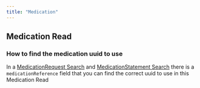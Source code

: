```yaml
---
title: "Medication"
---
```

## Medication Read
### How to find the medication uuid to use

In a [MedicationRequest Search](ref:medicationrequest-search) and [MedicationStatement Search](ref:medicationstatement-search) there is a `medicationReference` field that you can find the correct uuid to use in this Medication Read